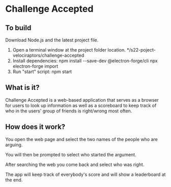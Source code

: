 # Challenge Accepted

## To build
Download Node.js and the latest project file.

1. Open a terminal window at the project folder location. */s22-poject-velociraptors/challenge-accepted
2. Install dependencies:
    npm install --save-dev @electron-forge/cli
    npx electron-forge import
3. Run "start" script:
    npm start


## What is it?
Challenge Accepted is a web-based application that serves as a browser for users to look up information as well as a scoreboard to keep track of who in the users' group of friends is right/wrong most often.

## How does it work? 
You open the web page and select the two names of the people who are arguing. 

You will then be prompted to select who started the argument. 

After searching the web you come back and select who was right. 

The app will keep track of everybody's score and will show a leaderboard at the end.